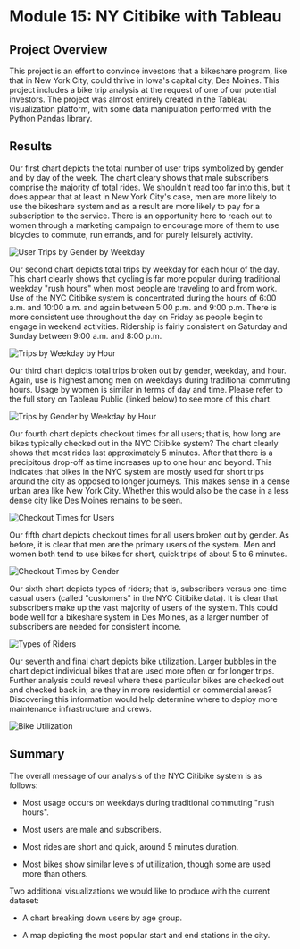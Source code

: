 # Module 15: NY Citibike with Tableau

## Project Overview

This project is an effort to convince investors that a bikeshare program, like that in New York City, could thrive in Iowa's capital city, Des Moines. This project includes a bike trip analysis at the request of one of our potential investors. The project was almost entirely created in the Tableau visualization platform, with some data manipulation performed with the Python Pandas library.


## Results

Our first chart depicts the total number of user trips symbolized by gender and by day of the week. The chart cleary shows that male subscribers comprise the majority of total rides. We shouldn't read too far into this, but it does appear that at least in New York City's case, men are more likely to use the bikeshare system and as a result are more likely to pay for a subscription to the service. There is an opportunity here to reach out to women through a marketing campaign to encourage more of them to use bicycles to commute, run errands, and for purely leisurely activity.

![User Trips by Gender by Weekday](challenge/resources/user_trips_by_gender_by_weekday.png)

Our second chart depicts total trips by weekday for each hour of the day. This chart clearly shows that cycling is far more popular during traditional weekday "rush hours" when most people are traveling to and from work. Use of the NYC Citibike system is concentrated during the hours of 6:00 a.m. and 10:00 a.m. and again between 5:00 p.m. and 9:00 p.m. There is more consistent use throughout the day on Friday as people begin to engage in weekend activities. Ridership is fairly consistent on Saturday and Sunday between 9:00 a.m. and 8:00 p.m.

![Trips by Weekday by Hour](challenge/resources/trips_by_weekday_by_hour.png)

Our third chart depicts total trips broken out by gender, weekday, and hour. Again, use is highest among men on weekdays during traditional commuting hours. Usage by women is similar in terms of day and time. Please refer to the full story on Tableau Public (linked below) to see more of this chart.

![Trips by Gender by Weekday by Hour](challenge/resources/trips_by_gender_weekday_by_hour.png)

Our fourth chart depicts checkout times for all users; that is, how long are bikes typically checked out in the NYC Citibike system? The chart clearly shows that most rides last approximately 5 minutes. After that there is a precipitous drop-off as time increases up to one hour and beyond. This indicates that bikes in the NYC system are mostly used for short trips around the city as opposed to longer journeys. This makes sense in a dense urban area like New York City. Whether this would also be the case in a less dense city like Des Moines remains to be seen.

![Checkout Times for Users](challenge/resources/checkout_times_users.png)

Our fifth chart depicts checkout times for all users broken out by gender. As before, it is clear that men are the primary users of the system. Men and women both tend to use bikes for short, quick trips of about 5 to 6 minutes.

![Checkout Times by Gender](challenge/resources/checkout_times_by_gender.png)

Our sixth chart depicts types of riders; that is, subscribers versus one-time casual users (called "customers" in the NYC Citibike data). It is clear that subscribers make up the vast majority of users of the system. This could bode well for a bikeshare system in Des Moines, as a larger number of subscribers are needed for consistent income.

![Types of Riders](challenge/resources/rider_types.png)

Our seventh and final chart depicts bike utilization. Larger bubbles in the chart depict individual bikes that are used more often or for longer trips. Further analysis could reveal where these particular bikes are checked out and checked back in; are they in more residential or commercial areas? Discovering this information would help determine where to deploy more maintenance infrastructure and crews.

![Bike Utilization](challenge/resources/bike_utilization.png)

## Summary

The overall message of our analysis of the NYC Citibike system is as follows:

- Most usage occurs on weekdays during traditional commuting "rush hours".

- Most users are male and subscribers.

- Most rides are short and quick, around 5 minutes duration.

- Most bikes show similar levels of utiilization, though some are used more than others.

Two additional visualizations we would like to produce with the current dataset:

- A chart breaking down users by age group.

- A map depicting the most popular start and end stations in the city.